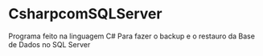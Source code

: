 # CsharpcomSQLServer
Programa feito na linguagem C# 
Para fazer o backup e o restauro da Base de Dados no SQL Server 
